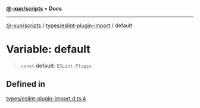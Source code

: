 [**@-xun/scripts**](../../../README.md) • **Docs**

***

[@-xun/scripts](../../../README.md) / [types/eslint-plugin-import](../README.md) / default

# Variable: default

> `const` **default**: `ESLint.Plugin`

## Defined in

[types/eslint-plugin-import.d.ts:4](https://github.com/Xunnamius/xscripts/blob/184c8e10da5407b40476129ff0f6e538d7df3af0/types/eslint-plugin-import.d.ts#L4)
